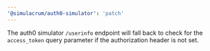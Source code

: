 ```yaml
---
'@simulacrum/auth0-simulator': 'patch'
---
```


The auth0 simulator `/userinfo` endpoint will fall back to check for the `access_token` query parameter if the authorization header is not set.
